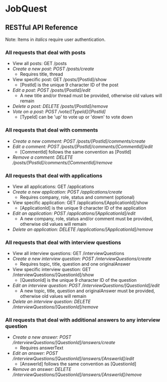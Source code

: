 # JobQuest

## RESTful API Reference

Note: Items in *italics* require user authentication.

### All requests that deal with posts
* View all posts: GET /posts
* _Create a new post: POST /posts/create_
  * Requires title, thread
* View specific post: GET /posts/[PostId]/show
  * [PostId] is the unique 9 character ID of the post
* _Edit a post: POST /posts/[PostId]/edit_
  * A new title and/or thread must be provided, otherwise old values will remain
* _Delete a post: DELETE /posts/[PostId]/remove_
* _Vote on a post: POST /vote/[TypeId]/[PostId]_
  * [TypeId] can be 'up' to vote up or 'down' to vote down

### All requests that deal with comments
* _Create a new comment: POST /posts/[PostId]/comments/create_
* _Edit a comment: POST /posts/[PostId]/comments/[CommentId]/edit_
  * [CommentId] follows the same convention as [PostId]
* _Remove a comment: DELETE /posts/[PostId]/comments/[CommentId]/remove_

### All requests that deal with applications
* View all applications: GET /applications
* _Create a new application: POST /applications/create_
  * Requires company, role, status and comment (optional) 
* View specific application: GET /applications/[ApplicationId]/show
  * [ApplicationId] is the unique 9 character ID of the application
* _Edit an application: POST /applications/[ApplicationId]/edit_
  * A new company, role, status and/or comment must be provided, otherwise old values will remain
* _Delete an application: DELETE /applications/[ApplicationId]/remove_

### All requests that deal with interview questions
* View all interview questions: GET /interviewQuestions
* _Create a new interview question: POST /interviewQuestions/create_
  * Requires topic, title, question and one originalAnswer
* View specific interview question: GET /interviewQuestions/[QuestionId]/show
  * [QuestionId] is the unique 9 character ID of the question
* _Edit an interview question: POST /interviewQuestions/[QuestionId]/edit_
  * A new topic, title, question and originalAnswer must be provided, otherwise old values will remain
* _Delete an interview question: DELETE /interviewQuestions/[QuestionId]/remove_

### All requests that deal with additional answers to any interview question
* _Create a new answer: POST /interviewQuestions/[QuestionId]/answers/create_
  * Requires answerText 
* _Edit an answer: POST /interviewQuestions/[QuestionId]/answers/[AnswerId]/edit_
  * [AnswerId] follows the same convention as [QuestionId]
* _Remove an answer: DELETE /interviewQuestions/[QuestionId]/answers/[AnswerId]/remove_

